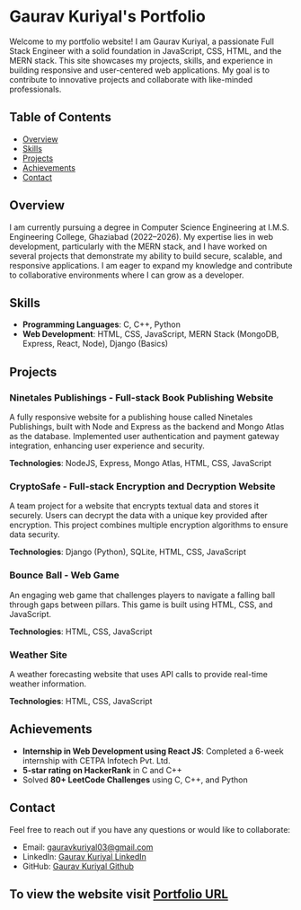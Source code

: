 # Gaurav Kuriyal's Portfolio

Welcome to my portfolio website! I am Gaurav Kuriyal, a passionate Full Stack Engineer with a solid foundation in JavaScript, CSS, HTML, and the MERN stack. This site showcases my projects, skills, and experience in building responsive and user-centered web applications. My goal is to contribute to innovative projects and collaborate with like-minded professionals.

## Table of Contents
- [Overview](#overview)
- [Skills](#skills)
- [Projects](#projects)
- [Achievements](#achievements)
- [Contact](#contact)

## Overview
I am currently pursuing a degree in Computer Science Engineering at I.M.S. Engineering College, Ghaziabad (2022–2026). My expertise lies in web development, particularly with the MERN stack, and I have worked on several projects that demonstrate my ability to build secure, scalable, and responsive applications. I am eager to expand my knowledge and contribute to collaborative environments where I can grow as a developer.

## Skills
- **Programming Languages**: C, C++, Python
- **Web Development**: HTML, CSS, JavaScript, MERN Stack (MongoDB, Express, React, Node), Django (Basics)

## Projects

### Ninetales Publishings - Full-stack Book Publishing Website
A fully responsive website for a publishing house called Ninetales Publishings, built with Node and Express as the backend and Mongo Atlas as the database. Implemented user authentication and payment gateway integration, enhancing user experience and security.

**Technologies**: NodeJS, Express, Mongo Atlas, HTML, CSS, JavaScript

### CryptoSafe - Full-stack Encryption and Decryption Website
A team project for a website that encrypts textual data and stores it securely. Users can decrypt the data with a unique key provided after encryption. This project combines multiple encryption algorithms to ensure data security.

**Technologies**: Django (Python), SQLite, HTML, CSS, JavaScript

### Bounce Ball - Web Game
An engaging web game that challenges players to navigate a falling ball through gaps between pillars. This game is built using HTML, CSS, and JavaScript.

**Technologies**: HTML, CSS, JavaScript

### Weather Site
A weather forecasting website that uses API calls to provide real-time weather information.

**Technologies**: HTML, CSS, JavaScript

## Achievements
- **Internship in Web Development using React JS**: Completed a 6-week internship with CETPA Infotech Pvt. Ltd.
- **5-star rating on HackerRank** in C and C++
- Solved **80+ LeetCode Challenges** using C, C++, and Python

## Contact
Feel free to reach out if you have any questions or would like to collaborate:

- Email: gauravkuriyal03@gmail.com
- LinkedIn: [Gaurav Kuriyal LinkedIn](https://www.linkedin.com/in/gaurav-kuriyal-ba166530a/)
- GitHub: [Gaurav Kuriyal Github](https://github.com/Gauravkuriyal)

## To view the website visit [Portfolio URL](/)
